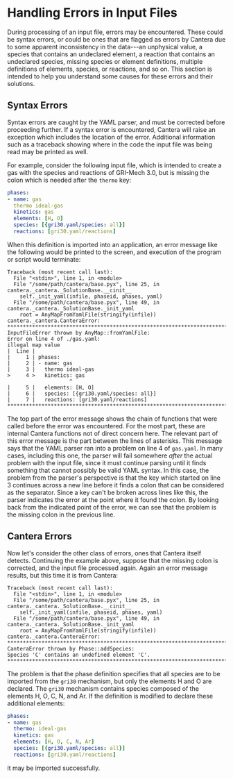 # Handling Errors in Input Files

During processing of an input file, errors may be encountered. These could be syntax
errors, or could be ones that are flagged as errors by Cantera due to some apparent
inconsistency in the data---an unphysical value, a species that contains an undeclared
element, a reaction that contains an undeclared species, missing species or element
definitions, multiple definitions of elements, species, or reactions, and so on. This
section is intended to help you understand some causes for these errors and their
solutions.

## Syntax Errors

Syntax errors are caught by the YAML parser, and must be corrected before proceeding
further. If a syntax error is encountered, Cantera will raise an exception which
includes the location of the error. Additional information such as a traceback showing
where in the code the input file was being read may be printed as well.

For example, consider the following input file, which is intended to create a gas with
the species and reactions of GRI-Mech 3.0, but is missing the colon which is needed
after the `thermo` key:

```yaml
phases:
- name: gas
  thermo ideal-gas
  kinetics: gas
  elements: [H, O]
  species: [{gri30.yaml/species: all}]
  reactions: [gri30.yaml/reactions]
```

When this definition is imported into an application, an error message like the
following would be printed to the screen, and execution of the program or script would
terminate:

```pytb
Traceback (most recent call last):
  File "<stdin>", line 1, in <module>
  File "/some/path/cantera/base.pyx", line 25, in cantera._cantera._SolutionBase.__cinit__
    self._init_yaml(infile, phaseid, phases, yaml)
  File "/some/path/cantera/base.pyx", line 49, in cantera._cantera._SolutionBase._init_yaml
    root = AnyMapFromYamlFile(stringify(infile))
cantera._cantera.CanteraError:
***********************************************************************
InputFileError thrown by AnyMap::fromYamlFile:
Error on line 4 of ./gas.yaml:
illegal map value
|  Line |
|     1 | phases:
|     2 | - name: gas
|     3 |   thermo ideal-gas
>     4 >   kinetics: gas
                    ^
|     5 |   elements: [H, O]
|     6 |   species: [{gri30.yaml/species: all}]
|     7 |   reactions: [gri30.yaml/reactions]
***********************************************************************
```

The top part of the error message shows the chain of functions that were called before
the error was encountered. For the most part, these are internal Cantera functions not
of direct concern here. The relevant part of this error message is the part between the
lines of asterisks. This message says that the YAML parser ran into a problem on line 4
of `gas.yaml`. In many cases, including this one, the parser will fail somewhere *after*
the actual problem with the input file, since it must continue parsing until it finds
something that cannot possibly be valid YAML syntax. In this case, the problem from the
parser's perspective is that the key which started on line 3 continues across a new line
before it finds a colon that can be considered as the separator. Since a key can't be
broken across lines like this, the parser indicates the error at the point where it
found the colon. By looking back from the indicated point of the error, we can see that
the problem is the missing colon in the previous line.

## Cantera Errors

Now let's consider the other class of errors, ones that Cantera itself detects.
Continuing the example above, suppose that the missing colon is corrected, and the input
file processed again. Again an error message results, but this time it is from Cantera:

```pytb
Traceback (most recent call last):
  File "<stdin>", line 1, in <module>
  File "/some/path/cantera/base.pyx", line 25, in cantera._cantera._SolutionBase.__cinit__
    self._init_yaml(infile, phaseid, phases, yaml)
  File "/some/path/cantera/base.pyx", line 49, in cantera._cantera._SolutionBase._init_yaml
    root = AnyMapFromYamlFile(stringify(infile))
cantera._cantera.CanteraError:
***********************************************************************
CanteraError thrown by Phase::addSpecies:
Species 'C' contains an undefined element 'C'.
***********************************************************************
```

The problem is that the phase definition specifies that all species are to be imported
from the `gri30` mechanism, but only the elements H and O are declared. The `gri30`
mechanism contains species composed of the elements H, O, C, N, and Ar. If the
definition is modified to declare these additional elements:

```yaml
phases:
- name: gas
  thermo: ideal-gas
  kinetics: gas
  elements: [H, O, C, N, Ar]
  species: [{gri30.yaml/species: all}]
  reactions: [gri30.yaml/reactions]
```

it may be imported successfully.
